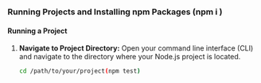 ### Running Projects and Installing npm Packages (npm i )

#### Running a Project

1. **Navigate to Project Directory:**
   Open your command line interface (CLI) and navigate to the directory where your Node.js project is located.

   ```bash
   cd /path/to/your/project(npm test)

